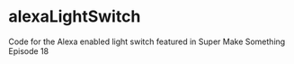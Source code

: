# alexaLightSwitch
Code for the Alexa enabled light switch featured in Super Make Something Episode 18
